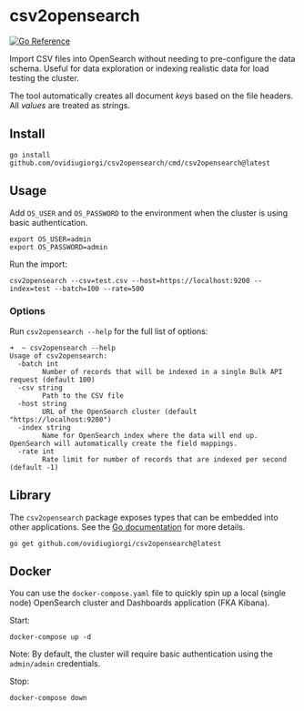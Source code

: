 # csv2opensearch

[![Go Reference](https://pkg.go.dev/badge/github.com/ovidiugiorgi/csv2opensearch.svg)](https://pkg.go.dev/github.com/ovidiugiorgi/csv2opensearch)

Import CSV files into OpenSearch without needing to pre-configure the data schema. Useful for data exploration or indexing realistic data for load testing the cluster.

The tool automatically creates all document _keys_ based on the file headers. All _values_ are treated as strings.

## Install

```
go install github.com/ovidiugiorgi/csv2opensearch/cmd/csv2opensearch@latest
```

## Usage

Add `OS_USER` and `OS_PASSWORD` to the environment when the cluster is using basic authentication.

```
export OS_USER=admin
export OS_PASSWORD=admin
```

Run the import:

```
csv2opensearch --csv=test.csv --host=https://localhost:9200 --index=test --batch=100 --rate=500
```

### Options

Run `csv2opensearch --help` for the full list of options:

```
➜  ~ csv2opensearch --help
Usage of csv2opensearch:
  -batch int
        Number of records that will be indexed in a single Bulk API request (default 100)
  -csv string
        Path to the CSV file
  -host string
        URL of the OpenSearch cluster (default "https://localhost:9200")
  -index string
        Name for OpenSearch index where the data will end up. OpenSearch will automatically create the field mappings.
  -rate int
        Rate limit for number of records that are indexed per second (default -1)
```

## Library

The `csv2opensearch` package exposes types that can be embedded into other applications. See the [Go documentation](https://pkg.go.dev/github.com/ovidiugiorgi/csv2opensearch) for more details.

```
go get github.com/ovidiugiorgi/csv2opensearch@latest
```

## Docker

You can use the `docker-compose.yaml` file to quickly spin up a local (single node) OpenSearch cluster and Dashboards application (FKA Kibana).

Start:
```
docker-compose up -d
```

Note: By default, the cluster will require basic authentication using the `admin/admin` credentials.

Stop:
```
docker-compose down
```